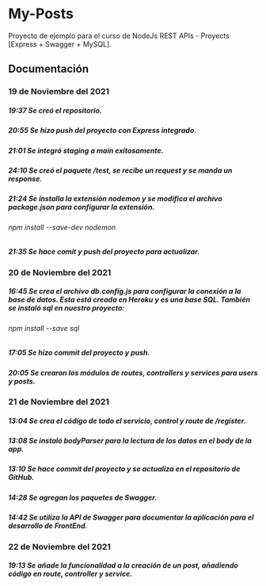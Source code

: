 # My-Posts
Proyecto de ejemplo para el curso de NodeJs REST APIs - Proyects [Express + Swagger + MySQL].

## Documentación

### 19 de Noviembre del 2021
##### 19:37 Se creó el repositorio.

##### 20:55 Se hizo push del proyecto con Express integrado.

##### 21:01 Se integró staging a main exitosamente.

##### 24:10 Se creó el paquete /test, se recibe un request y se manda un response.

##### 21:24 Se installa la extensión nodemon y se modifica el archivo package.json para configurar la extensión.
###### npm install --save-dev nodemon

##### 21:35 Se hace comit y push del proyecto para actualizar.

### 20 de Noviembre del 2021
##### 16:45 Se crea el archivo db.config.js para configurar la conexión a la base de datos. Esta está creada en Heroku y es una base SQL. También se instaló sql en nuestro proyecto:
###### npm install --save sql

##### 17:05 Se hizo commit del proyecto y push.

##### 20:05 Se crearon los módulos de routes, controllers y services para users y posts.

### 21 de Noviembre del 2021

##### 13:04 Se crea el código de todo el servicio, control y route de /register.

##### 13:08 Se instaló bodyParser para la lectura de los datos en el body de la app.

##### 13:10 Se hace commit del proyecto y se actualiza en el repositorio de GitHub.

##### 14:28 Se agregan los paquetes de Swagger.

##### 14:42 Se utiliza la API de Swagger para documentar la aplicación para el desarrollo de FrontEnd.

### 22 de Noviembre del 2021

##### 19:13 Se añade la funcionalidad a la creación de un post, añadiendo código en route, controller y service.